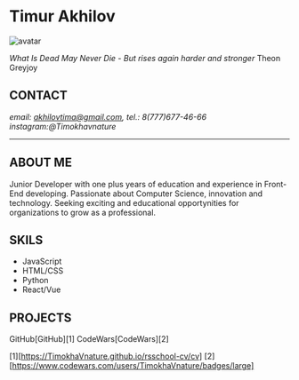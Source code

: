 # Timur Akhilov
![avatar](https://upload.wikimedia.org/wikipedia/ru/c/ce/Aang.png "its me")


*What Is Dead May Never Die - But rises again harder and stronger* Theon Greyjoy 

## CONTACT
*email: akhilovtima@gmail.com, tel.: 8(777)677-46-66*
*instagram:@Timokhavnature*
*******
## ABOUT ME
Junior Developer with one plus years of education and experience in Front-End developing. Passionate about Computer Science, innovation and technology. 
Seeking exciting and educational opportynities for organizations to grow as a professional.

## SKILS 
* JavaScript
* HTML/CSS
* Python
* React/Vue

## PROJECTS
GitHub[GitHub][1]
CodeWars[CodeWars][2]


[1][https://TimokhaVnature.github.io/rsschool-cv/cv] 
[2][https://www.codewars.com/users/TimokhaVnature/badges/large]   